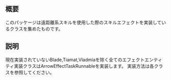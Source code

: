 ## 概要
このパッケージは遠距離系スキルを使用した際のスキルエフェクトを実装しているクラスを集めたものです。

## 説明
現在実装されていないBlade,Tiamat,Vladmiaを除く全てのエフェクトエンティティ実装クラスはArrowEffectTaskRunnableを実装します。
実装方法は各クラスを参照してください。
